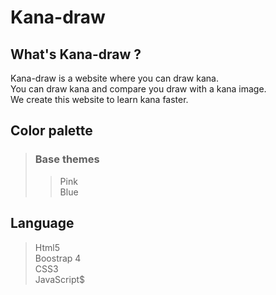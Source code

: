 # Kana-draw

## What's Kana-draw ?
Kana-draw is a website where you can draw kana.  
You can draw kana and compare you draw with a kana image.  
We create this website to learn kana faster.

## Color palette
> ### Base themes
>> Pink  
>> Blue

## Language
>Html5  
>Boostrap 4  
>CSS3  
>JavaScript$
 
